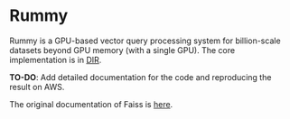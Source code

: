 # Rummy
Rummy is a GPU-based vector query processing system for billion-scale datasets beyond GPU memory (with a single GPU).
The core implementation is in [DIR](https://github.com/Gold-Sea/Faiss-GPU/tree/main/faiss/pipe).

**TO-DO**: Add detailed documentation for the code and reproducing the result on AWS.

The original documentation of Faiss is [here](https://github.com/Gold-Sea/Faiss-GPU/blob/main/README-faiss.md).
